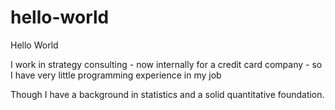 # hello-world
Hello World

I work in strategy consulting - now internally for a credit card company - so I have very little programming experience in my job

Though I have a background in statistics and a solid quantitative foundation.
